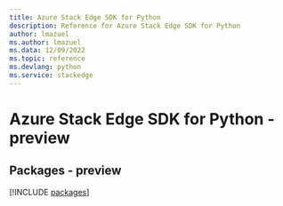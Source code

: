 ```yaml
---
title: Azure Stack Edge SDK for Python
description: Reference for Azure Stack Edge SDK for Python
author: lmazuel
ms.author: lmazuel
ms.data: 12/09/2022
ms.topic: reference
ms.devlang: python
ms.service: stackedge
---
```

# Azure Stack Edge SDK for Python - preview
## Packages - preview
[!INCLUDE [packages](stack-edge-index.md)]
